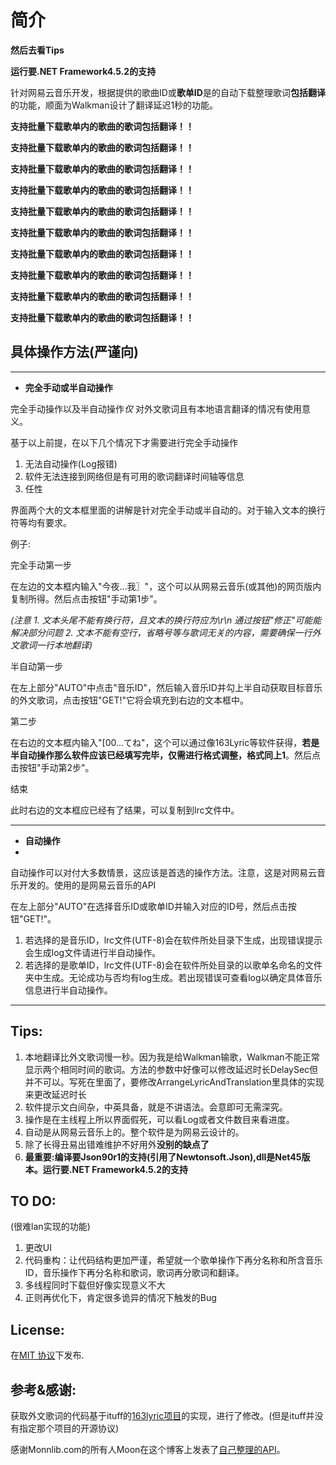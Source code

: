 # 简介
**然后去看Tips**

**运行要.NET Framework4.5.2的支持**

针对网易云音乐开发，根据提供的歌曲ID或**歌单ID**是的自动下载整理歌词**包括翻译**的功能，顺面为Walkman设计了翻译延迟1秒的功能。

**支持批量下载歌单内的歌曲的歌词包括翻译！！**

**支持批量下载歌单内的歌曲的歌词包括翻译！！**

**支持批量下载歌单内的歌曲的歌词包括翻译！！**

**支持批量下载歌单内的歌曲的歌词包括翻译！！**

**支持批量下载歌单内的歌曲的歌词包括翻译！！**

**支持批量下载歌单内的歌曲的歌词包括翻译！！**

**支持批量下载歌单内的歌曲的歌词包括翻译！！**

**支持批量下载歌单内的歌曲的歌词包括翻译！！**

**支持批量下载歌单内的歌曲的歌词包括翻译！！**

**支持批量下载歌单内的歌曲的歌词包括翻译！！**

## 具体操作方法(严谨向)

-----
* **完全手动或半自动操作**

完全手动操作以及半自动操作*仅* 对外文歌词且有本地语言翻译的情况有使用意义。

基于以上前提，在以下几个情况下才需要进行完全手动操作
1. 无法自动操作(Log报错)
2. 软件无法连接到网络但是有可用的歌词翻译时间轴等信息
3. 任性

界面两个大的文本框里面的讲解是针对完全手动或半自动的。对于输入文本的换行符等均有要求。


例子:

完全手动第一步

在左边的文本框内输入"今夜...我〗"，这个可以从网易云音乐(或其他)的网页版内复制所得。然后点击按钮"手动第1步"。


*(注意*
*1. 文本头尾不能有换行符，且文本的换行符应为\r\n 通过按钮"修正"可能能解决部分问题*
*2. 文本不能有空行，省略号等与歌词无关的内容，需要确保一行外文歌词一行本地翻译)*

半自动第一步

在左上部分"AUTO"中点击"音乐ID"，然后输入音乐ID并勾上半自动获取目标音乐的外文歌词，点击按钮"GET!"它将会填充到右边的文本框中。


第二步

在右边的文本框内输入"[00...てね"，这个可以通过像163Lyric等软件获得，**若是半自动操作那么软件应该已经填写完毕，仅需进行格式调整，格式同上1**。然后点击按钮"手动第2步"。


结束

此时右边的文本框应已经有了结果，可以复制到lrc文件中。


-----
* **自动操作**
* 
自动操作可以对付大多数情景，这应该是首选的操作方法。注意，这是对网易云音乐开发的。使用的是网易云音乐的API

在左上部分"AUTO"在选择音乐ID或歌单ID并输入对应的ID号，然后点击按钮"GET!"。

1. 若选择的是音乐ID，lrc文件(UTF-8)会在软件所处目录下生成，出现错误提示会生成log文件请进行半自动操作。
2. 若选择的是歌单ID，lrc文件(UTF-8)会在软件所处目录的以歌单名命名的文件夹中生成。无论成功与否均有log生成。若出现错误可查看log以确定具体音乐信息进行半自动操作。
-----
## Tips:

1. 本地翻译比外文歌词慢一秒。因为我是给Walkman输歌，Walkman不能正常显示两个相同时间的歌词。方法的参数中好像可以修改延迟时长DelaySec但并不可以。写死在里面了，要修改ArrangeLyricAndTranslation里具体的实现来更改延迟时长
2. 软件提示文白间杂，中英具备，就是不讲语法。会意即可无需深究。
3. 操作是在主线程上所以界面假死，可以看Log或者文件数目来看进度。
4. 自动是从网易云音乐上的。整个软件是为网易云设计的。
5. 除了长得丑易出错难维护不好用外**没别的缺点了**
6. **最重要:编译要Json90r1的支持(引用了Newtonsoft.Json),dll是Net45版本。运行要.NET Framework4.5.2的支持**
## TO DO:
(很难lan实现的功能)

1. 更改UI
2. 代码重构：让代码结构更加严谨，希望就一个歌单操作下再分名称和所含音乐ID，音乐操作下再分名称和歌词，歌词再分歌词和翻译。
3. 多线程同时下载但好像实现意义不大
4. 正则再优化下，肯定很多诡异的情况下触发的Bug
## License:
在[MIT 协议](https://mit-license.org/)下发布.
## 参考&感谢:
获取外文歌词的代码基于ituff的[163lyric项目](https://github.com/ituff/163lyric)的实现，进行了修改。(但是ituff并没有指定那个项目的开源协议)

感谢Monnlib.com的所有人Moon在这个博客上发表了[自己整理的API](http://moonlib.com/606.html)。